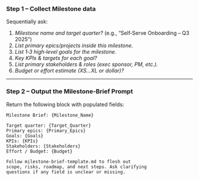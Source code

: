 <!--
  Title: Milestone‑Brief Prompt Generator
  Purpose: Build a Milestone Brief prompt by collecting key info interactively.
  Inputs:
    {Milestone_Name}
    {Target_Quarter}
    {Primary_Epics}
    {Goals}
    {KPIs}
    {Stakeholders}
    {Budget}
  Usage:
    1. Paste this generator into ChatGPT.
    2. Provide answers to each question.
    3. Assistant returns a Milestone‑Brief prompt that follows milestone-brief-template.md.
-->

### **Step 1 – Collect Milestone data**  
Sequentially ask:

1. *Milestone name and target quarter?* (e.g., “Self‑Serve Onboarding – Q3 2025”)  
2. *List primary epics/projects inside this milestone.*  
3. *List 1‑3 high‑level goals for the milestone.*  
4. *Key KPIs & targets for each goal?*  
5. *List primary stakeholders & roles (exec sponsor, PM, etc.).*  
6. *Budget or effort estimate (XS…XL or dollar)?*  

---

### **Step 2 – Output the Milestone‑Brief Prompt**  

Return the following block with populated fields:

```prompt
Milestone Brief: {Milestone_Name}

Target quarter: {Target_Quarter}
Primary epics: {Primary_Epics}
Goals: {Goals}
KPIs: {KPIs}
Stakeholders: {Stakeholders}
Effort / Budget: {Budget}

Follow milestone-brief-template.md to flesh out
scope, risks, roadmap, and next steps. Ask clarifying
questions if any field is unclear or missing.
```